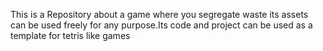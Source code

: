 This is a Repository about a game where you segregate waste its assets can be used freely for any purpose.Its code and project can be used as a template for tetris like games
